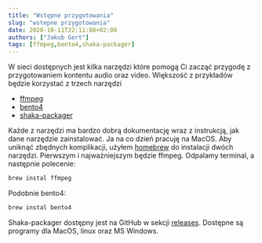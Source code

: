 ```yaml
---
title: "Wstępne przygotowania"
slug: "wstepne przygotowania"
date: 2020-10-11T22:11:08+02:00
authors: ["Jakub Gert"]
tags: [ffmpeg,bento4,shaka-packager]
---
```


W sieci dostępnych jest kilka narzędzi które pomogą Ci zacząć przygodę z przygotowaniem kontentu audio oraz video.
Większość z przykładów będzie korzystać z trzech narzędzi
- [ffmpeg](https://ffmpeg.org/)
- [bento4](https://www.bento4.com/)
- [shaka-packager](https://google.github.io/shaka-packager/html/)

Każde z narzędzi ma bardzo dobrą dokumentację wraz z instrukcją, jak dane narzędzie zainstalować.
Ja na co dzień pracuję na MacOS. Aby uniknąć zbędnych komplikacji, użyłem [homebrew](https://brew.sh/) do instalacji dwóch narzędzi.
Pierwszym i najważniejszym będzie ffmpeg. Odpalamy terminal, a następnie polecenie:
```bash
brew instal ffmpeg
```
Podobnie bento4:
```bash
brew instal bento4
```

Shaka-packager dostępny jest na GitHub w sekcji [releases](https://github.com/google/shaka-packager/releases). Dostępne są programy dla MacOS, linux oraz MS Windows.

